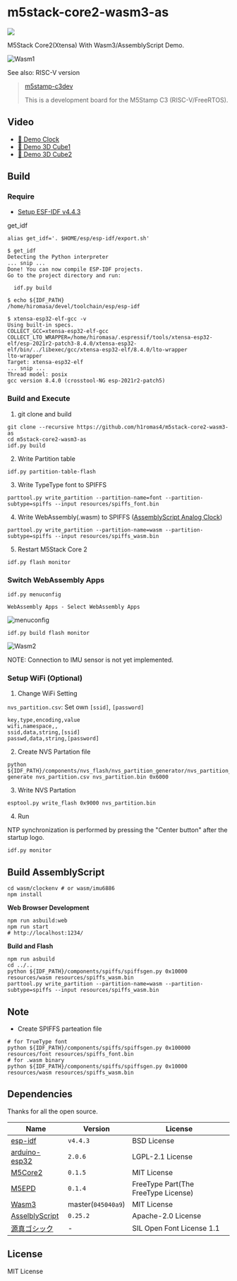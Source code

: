 # m5stack-core2-wasm3-as

![](https://github.com/h1romas4/m5stack-core2-wasm3-as/workflows/Build/badge.svg)

M5Stack Core2(Xtensa) With Wasm3/AssemblyScript Demo.

![Wasm1](https://raw.githubusercontent.com/h1romas4/m5stack-core2-wasm3-as/main/docs/images/m5stack-core2-01.jpg)

See also: RISC-V version

> [m5stamp-c3dev](https://github.com/h1romas4/m5stamp-c3dev)
>
> This is a development board for the M5Stamp C3 (RISC-V/FreeRTOS).

## Video

- [📼 Demo Clock](https://twitter.com/h1romas4/status/1609484777186553861)
- [📼 Demo 3D Cube1](https://twitter.com/h1romas4/status/1609882456781623296)
- [📼 Demo 3D Cube2](https://twitter.com/h1romas4/status/1610228824607985664)

## Build

### Require

- [Setup ESF-IDF v4.4.3](https://docs.espressif.com/projects/esp-idf/en/v4.4.3/esp32/get-started/index.html#installation-step-by-step)

get_idf

```
alias get_idf='. $HOME/esp/esp-idf/export.sh'
```

```
$ get_idf
Detecting the Python interpreter
... snip ...
Done! You can now compile ESP-IDF projects.
Go to the project directory and run:

  idf.py build

$ echo ${IDF_PATH}
/home/hiromasa/devel/toolchain/esp/esp-idf

$ xtensa-esp32-elf-gcc -v
Using built-in specs.
COLLECT_GCC=xtensa-esp32-elf-gcc
COLLECT_LTO_WRAPPER=/home/hiromasa/.espressif/tools/xtensa-esp32-elf/esp-2021r2-patch3-8.4.0/xtensa-esp32-elf/bin/../libexec/gcc/xtensa-esp32-elf/8.4.0/lto-wrapper
lto-wrapper
Target: xtensa-esp32-elf
... snip ...
Thread model: posix
gcc version 8.4.0 (crosstool-NG esp-2021r2-patch5)
```

### Build and Execute

1. git clone and build

```
git clone --recursive https://github.com/h1romas4/m5stack-core2-wasm3-as
cd m5stack-core2-wasm3-as
idf.py build
```

2. Write Partition table

```
idf.py partition-table-flash
```

3. Write TypeType font to SPIFFS

```
parttool.py write_partition --partition-name=font --partition-subtype=spiffs --input resources/spiffs_font.bin
```

4. Write WebAssembly(.wasm) to SPIFFS ([AssemblyScript Analog Clock](https://h1romas4.github.io/m5stamp-c3dev/asclock/))

```
parttool.py write_partition --partition-name=wasm --partition-subtype=spiffs --input resources/spiffs_wasm.bin
```

5. Restart M5Stack Core 2

```
idf.py flash monitor
```

### Switch WebAssembly Apps

```
idf.py menuconfig
```

`WebAssembly Apps - Select WebAssembly Apps`

![menuconfig](https://raw.githubusercontent.com/h1romas4/m5stack-core2-wasm3-as/main/docs/images/m5stack-core2-03.png)

```
idf.py build flash monitor
```

![Wasm2](https://raw.githubusercontent.com/h1romas4/m5stack-core2-wasm3-as/main/docs/images/m5stack-core2-04.jpg)

NOTE: Connection to IMU sensor is not yet implemented.

### Setup WiFi (Optional)

1. Change WiFi Setting

`nvs_partition.csv`: Set own `[ssid]`, `[password]`

```
key,type,encoding,value
wifi,namespace,,
ssid,data,string,[ssid]
passwd,data,string,[password]
```

2. Create NVS Partation file

```
python ${IDF_PATH}/components/nvs_flash/nvs_partition_generator/nvs_partition_gen.py generate nvs_partition.csv nvs_partition.bin 0x6000
```

3. Write NVS Partation

```
esptool.py write_flash 0x9000 nvs_partition.bin
```

4. Run

NTP synchronization is performed by pressing the "Center button" after the startup logo.

```
idf.py monitor
```

## Build AssemblyScript

```
cd wasm/clockenv # or wasm/imu6886
npm install
```

**Web Browser Development**

```
npm run asbuild:web
npm run start
# http://localhost:1234/
```

**Build and Flash**

```
npm run asbuild
cd ../..
python ${IDF_PATH}/components/spiffs/spiffsgen.py 0x10000 resources/wasm resources/spiffs_wasm.bin
parttool.py write_partition --partition-name=wasm --partition-subtype=spiffs --input resources/spiffs_wasm.bin
```

## Note

- Create SPIFFS parteation file

```
# for TrueType font
python ${IDF_PATH}/components/spiffs/spiffsgen.py 0x100000 resources/font resources/spiffs_font.bin
# for .wasm binary
python ${IDF_PATH}/components/spiffs/spiffsgen.py 0x10000 resources/wasm resources/spiffs_wasm.bin
```

## Dependencies

Thanks for all the open source.

|Name|Version|License|
|-|-|--|
|[esp-idf](https://docs.espressif.com/projects/esp-idf/en/release-v4.4/esp32/get-started/index.html)|`v4.4.3`|BSD License|
|[arduino-esp32](https://github.com/espressif/arduino-esp32)|`2.0.6`|LGPL-2.1 License|
|[M5Core2](https://github.com/m5stack/M5Core2)|`0.1.5`|MIT License|
|[M5EPD](https://github.com/m5stack/M5EPD)|`0.1.4`|FreeType Part(The FreeType License)|
|[Wasm3](https://github.com/wasm3/wasm3)|master(`045040a9`)|MIT License|
|[AsselblyScript](https://github.com/AssemblyScript/assemblyscript)|`0.25.2`|Apache-2.0 License|
|[源真ゴシック](http://jikasei.me/font/genshin/)|-|SIL Open Font License 1.1|

## License

MIT License
